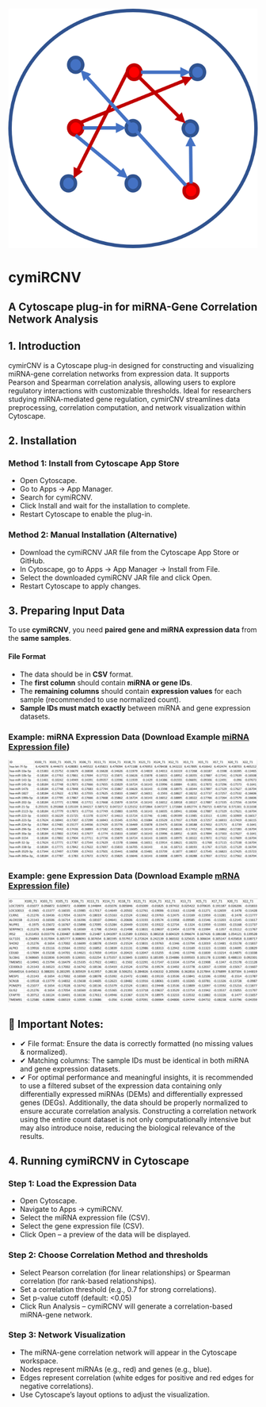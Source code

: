 ![logo](images/logo_cymirCNV.png) 
# cymiRCNV
## A Cytoscape plug-in for miRNA-Gene Correlation Network Analysis

## 1. Introduction
cymirCNV is a Cytoscape plug-in designed for constructing and visualizing miRNA-gene correlation networks from expression data. It supports Pearson and Spearman correlation analysis, allowing users to explore regulatory interactions with customizable thresholds. Ideal for researchers studying miRNA-mediated gene regulation, cymirCNV streamlines data preprocessing, correlation computation, and network visualization within Cytoscape.

## 2. Installation
### Method 1: Install from Cytoscape App Store
- Open Cytoscape.
- Go to Apps → App Manager.
- Search for cymiRCNV.
- Click Install and wait for the installation to complete.
- Restart Cytoscape to enable the plug-in.
### Method 2: Manual Installation (Alternative)
- Download the cymiRCNV JAR file from the Cytoscape App Store or GitHub.
- In Cytoscape, go to Apps → App Manager → Install from File.
- Select the downloaded cymiRCNV JAR file and click Open.
- Restart Cytoscape to apply changes.

## 3. Preparing Input Data  

To use **cymiRCNV**, you need **paired gene and miRNA expression data** from the **same samples**.  

#### File Format  
- The data should be in **CSV** format.  
- The **first column** should contain **miRNA or gene IDs**.  
- The **remaining columns** should contain **expression values** for each sample (recommended to use normalized count).  
- **Sample IDs must match exactly** between miRNA and gene expression datasets.  

### Example: miRNA Expression Data (Download Example [ miRNA Expression file](example_data/miRNA.csv))

![miRNA](images/dem.png)

### Example: gene Expression Data (Download Example [ mRNA Expression file](example_data/mRNA.csv))
![mRNA](images/deg.png)

## 🚨 Important Notes:
- ✔ File format: Ensure the data is correctly formatted (no missing values & normalized).
- ✔ Matching columns: The sample IDs must be identical in both miRNA and gene expression datasets.
- ✔ For optimal performance and meaningful insights, it is recommended to use a filtered subset of the expression data containing only differentially expressed miRNAs (DEMs) and differentially expressed genes (DEGs). Additionally, the data should be properly normalized to ensure accurate correlation analysis. Constructing a correlation network using the entire count dataset is not only computationally intensive but may also introduce noise, reducing the biological relevance of the results.

## 4. Running cymiRCNV in Cytoscape
### Step 1: Load the Expression Data
- Open Cytoscape.
- Navigate to Apps → cymiRCNV.
- Select the miRNA expression file (CSV).
- Select the gene expression file (CSV).
- Click Open – a preview of the data will be displayed.
### Step 2: Choose Correlation Method and thresholds
- Select Pearson correlation (for linear relationships) or Spearman correlation (for rank-based relationships).
- Set a correlation threshold (e.g., 0.7 for strong correlations).
- Set p-value cutoff (default: <0.05)
- Click Run Analysis – cymiRCNV will generate a correlation-based miRNA-gene network.
### Step 3: Network Visualization
- The miRNA-gene correlation network will appear in the Cytoscape workspace.
- Nodes represent miRNAs (e.g., red) and genes (e.g., blue).
- Edges represent correlation (white edges for positive and red edges for negative correlations).
- Use Cytoscape’s layout options to adjust the visualization.
